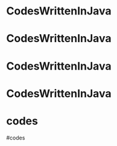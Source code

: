 # CodesWrittenInJava
# CodesWrittenInJava
# CodesWrittenInJava

[//]: # (echo "# CodesWrittenInJava" >> README.md)

[//]: # (git init)

[//]: # (git add README.md)

[//]: # (git commit -m "first commit")

[//]: # (git branch -M main)

[//]: # (git remote add origin https://github.com/FahmidurRahmanArnob/CodesWrittenInJava.git)

[//]: # (git push -u origin main)
# CodesWrittenInJava
# codes
#codes
